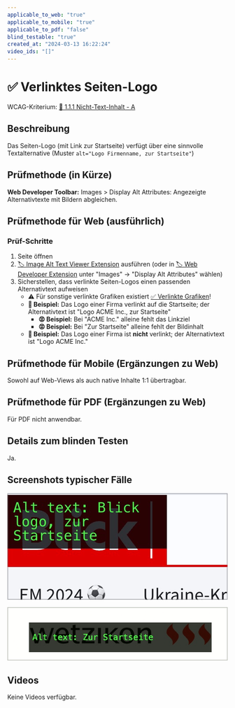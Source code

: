 ```yaml
---
applicable_to_web: "true"
applicable_to_mobile: "true"
applicable_to_pdf: "false"
blind_testable: "true"
created_at: "2024-03-13 16:22:24"
video_ids: "[]"
---
```


# ✅ Verlinktes Seiten-Logo

WCAG-Kriterium: [📜 1.1.1 Nicht-Text-Inhalt - A](..)

## Beschreibung

Das Seiten-Logo (mit Link zur Startseite) verfügt über eine sinnvolle Textalternative (Muster `alt="Logo Firmenname, zur Startseite"`)

## Prüfmethode (in Kürze)

**Web Developer Toolbar:** Images > Display Alt Attributes: Angezeigte Alternativtexte mit Bildern abgleichen.

## Prüfmethode für Web (ausführlich)

### Prüf-Schritte

1. Seite öffnen
1. [🏷️ Image Alt Text Viewer Extension](/de/tags/image-alt-text-viewer-extension) ausführen (oder in [🏷️ Web Developer Extension](/de/tags/web-developer-extension) unter "Images" → "Display Alt Attributes" wählen)
1. Sicherstellen, dass verlinkte Seiten-Logos einen passenden Alternativtext aufweisen
    - ⚠️ Für sonstige verlinkte Grafiken existiert [✅ Verlinkte Grafiken](/de/wcag/1.1.1-nicht-text-inhalt/verlinkte-grafiken)!
    - **🙂 Beispiel:** Das Logo einer Firma verlinkt auf die Startseite; der Alternativtext ist "Logo ACME Inc., zur Startseite"
        - **😡 Beispiel:** Bei "ACME Inc." alleine fehlt das Linkziel
        - **😡 Beispiel:** Bei "Zur Startseite" alleine fehlt der Bildinhalt
    - **🙂 Beispiel:** Das Logo einer Firma ist **nicht** verlinkt; der Alternativtext ist "Logo ACME Inc."

## Prüfmethode für Mobile (Ergänzungen zu Web)

Sowohl auf Web-Views als auch native Inhalte 1:1 übertragbar.

## Prüfmethode für PDF (Ergänzungen zu Web)

Für PDF nicht anwendbar.

## Details zum blinden Testen

Ja.

## Screenshots typischer Fälle

![Verlinktes Logo auf Blick.ch](images/verlinktes-logo-auf-blickch.png)

![Verlinktes Logo auf Wetzikon.ch, aber ohne Hinweis auf Logo](images/verlinktes-logo-auf-wetzikonch.png)

## Videos

Keine Videos verfügbar.
